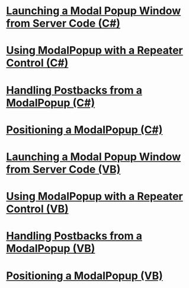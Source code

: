 # [Launching a Modal Popup Window from Server Code (C#)](launching-a-modal-popup-window-from-server-code-cs.md)
# [Using ModalPopup with a Repeater Control (C#)](using-modalpopup-with-a-repeater-control-cs.md)
# [Handling Postbacks from a ModalPopup (C#)](handling-postbacks-from-a-modalpopup-cs.md)
# [Positioning a ModalPopup (C#)](positioning-a-modalpopup-cs.md)
# [Launching a Modal Popup Window from Server Code (VB)](launching-a-modal-popup-window-from-server-code-vb.md)
# [Using ModalPopup with a Repeater Control (VB)](using-modalpopup-with-a-repeater-control-vb.md)
# [Handling Postbacks from a ModalPopup (VB)](handling-postbacks-from-a-modalpopup-vb.md)
# [Positioning a ModalPopup (VB)](positioning-a-modalpopup-vb.md)
